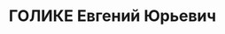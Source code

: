 ---
title: ГОЛИКЕ Евгений Юрьевич
description: 'Род. в 1915, г. Москва, русский, обр.: среднее, член ВЛКСМ. Проживал:
  Москва, Петровский бул., д. 21/23, кв. 34. Студент Московского института стали

  Арестован 06.11.1936. Обв. в антисоветской агитации. Приговор: ВК ВС СССР, 28.10.1937
  – ВМН. Расстрелян 28.10.1937, г.Москва.

  Реабилитирован ВК ВС СССР 05.11.1957'
---